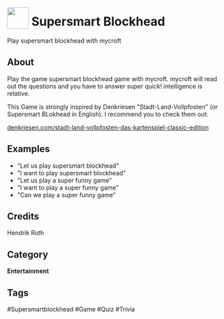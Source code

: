 # <img src="https://raw.githack.com/FortAwesome/Font-Awesome/master/svgs/solid/gamepad.svg" card_color="#22A7F0" width="50" height="50" style="vertical-align:bottom"/> Supersmart Blockhead
Play supersmart blockhead with mycroft

## About
Play the game supersmart blockhead game with mycroft. mycroft will read out the questions and you have to answer super quick! intelligence is relative.

This Game is strongly inspired by Denkriesen "Stadt-Land-Vollpfosten" (or Supersmart BLokhead in English). I recommend you to check them out:

[denkriesen.com/stadt-land-vollpfosten-das-kartenspiel-classic-edition](https://www.denkriesen.com/stadt-land-vollpfosten-das-kartenspiel-classic-edition)

## Examples
* "Let us play supersmart blockhead"
* "I want to play supersmart blockhead"
* "Let us play a super funny game"
* "I want to play a super funny game"
* "Can we play a super funny game"

## Credits
Hendrik Roth

## Category
**Entertainment**

## Tags
#Supersmartblockhead
#Game
#Quiz
#Trivia

